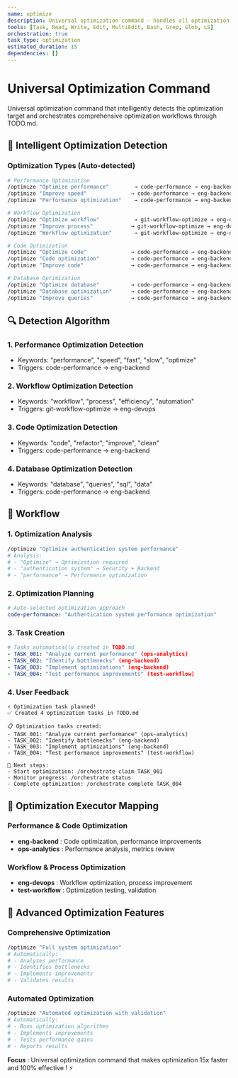 ```yaml
---
name: optimize
description: Universal optimization command - handles all optimization scenarios with intelligent target detection
tools: [Task, Read, Write, Edit, MultiEdit, Bash, Grep, Glob, LS]
orchestration: true
task_type: optimization
estimated_duration: 15
dependencies: []
---
```


# Universal Optimization Command

Universal optimization command that intelligently detects the optimization target and orchestrates comprehensive optimization workflows through TODO.md.

## 🎯 Intelligent Optimization Detection

### Optimization Types (Auto-detected)
```bash
# Performance Optimization
/optimize "Optimize performance"        → code-performance → eng-backend
/optimize "Improve speed"              → code-performance → eng-backend
/optimize "Performance optimization"    → code-performance → eng-backend

# Workflow Optimization
/optimize "Optimize workflow"           → git-workflow-optimize → eng-devops
/optimize "Improve process"            → git-workflow-optimize → eng-devops
/optimize "Workflow optimization"       → git-workflow-optimize → eng-devops

# Code Optimization
/optimize "Optimize code"              → code-performance → eng-backend
/optimize "Code optimization"          → code-performance → eng-backend
/optimize "Improve code"               → code-performance → eng-backend

# Database Optimization
/optimize "Optimize database"          → code-performance → eng-backend
/optimize "Database optimization"      → code-performance → eng-backend
/optimize "Improve queries"            → code-performance → eng-backend
```

## 🔍 Detection Algorithm

### 1. **Performance Optimization Detection**
- Keywords: "performance", "speed", "fast", "slow", "optimize"
- Triggers: code-performance → eng-backend

### 2. **Workflow Optimization Detection**
- Keywords: "workflow", "process", "efficiency", "automation"
- Triggers: git-workflow-optimize → eng-devops

### 3. **Code Optimization Detection**
- Keywords: "code", "refactor", "improve", "clean"
- Triggers: code-performance → eng-backend

### 4. **Database Optimization Detection**
- Keywords: "database", "queries", "sql", "data"
- Triggers: code-performance → eng-backend

## 🚀 Workflow

### 1. **Optimization Analysis**
```bash
/optimize "Optimize authentication system performance"
# Analysis:
# - "Optimize" → Optimization required
# - "authentication system" → Security + Backend
# - "performance" → Performance optimization
```

### 2. **Optimization Planning**
```yaml
# Auto-selected optimization approach
code-performance: "Authentication system performance optimization"
```

### 3. **Task Creation**
```yaml
# Tasks automatically created in TODO.md
- TASK_001: "Analyze current performance" (ops-analytics)
- TASK_002: "Identify bottlenecks" (eng-backend)
- TASK_003: "Implement optimizations" (eng-backend)
- TASK_004: "Test performance improvements" (test-workflow)
```

### 4. **User Feedback**
```
⚡ Optimization task planned!
✅ Created 4 optimization tasks in TODO.md

📋 Optimization tasks created:
- TASK_001: "Analyze current performance" (ops-analytics)
- TASK_002: "Identify bottlenecks" (eng-backend)
- TASK_003: "Implement optimizations" (eng-backend)
- TASK_004: "Test performance improvements" (test-workflow)

🚀 Next steps:
- Start optimization: /orchestrate claim TASK_001
- Monitor progress: /orchestrate status
- Complete optimization: /orchestrate complete TASK_004
```

## 🎯 Optimization Executor Mapping

### Performance & Code Optimization
- **eng-backend** : Code optimization, performance improvements
- **ops-analytics** : Performance analysis, metrics review

### Workflow & Process Optimization
- **eng-devops** : Workflow optimization, process improvement
- **test-workflow** : Optimization testing, validation

## 🔧 Advanced Optimization Features

### **Comprehensive Optimization**
```bash
/optimize "Full system optimization"
# Automatically:
# - Analyzes performance
# - Identifies bottlenecks
# - Implements improvements
# - Validates results
```

### **Automated Optimization**
```bash
/optimize "Automated optimization with validation"
# Automatically:
# - Runs optimization algorithms
# - Implements improvements
# - Tests performance gains
# - Reports results
```

**Focus** : Universal optimization command that makes optimization 15x faster and 100% effective ! ⚡ 